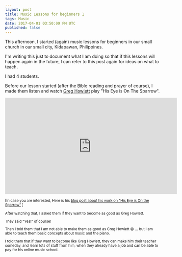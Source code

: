 ```yaml
---
layout: post
title: Music Lessons for beginners 1
tags: Music
date: 2017-04-01 03:50:00 PM UTC
published: false
---
```


<!-- April 1, 2017 11:50:00 PM Philippine Time -->

This afternoon, I started (again) music lessons for beginners in our small church in our small city, Kidapawan, Philippines.

I'm writing this just to document what I am doing so that if this lessons will happen again in the future, I can refer to this post again for ideas on what to teach.

<!--more-->

I had 4 students.

Before our lesson started (after the Bible reading and prayer of course), I made them listen and watch [Greg Howlett](https://greghowlett.com/?affid=5114) play "His Eye is On The Sparrow".

<iframe width="560" height="315" src="https://www.youtube.com/embed/mcgnweBfit0" frameborder="0" allowfullscreen></iframe>

<small>[In case you are interested, Here is his [blog post about his work on "His Eye is On the Sparrow"](https://greghowlett.com/blog/thoughts/010911.aspx) ]

After watching that, I asked them if they want to become as good as Greg Howlett.

They said "Yes!" of course!

Then I told them that I am not able to make them as good as Greg Howlett :smile: ... but I am able to teach them basic concepts about music and the piano.

I told them that if they want to become like Greg Howlett, they can make him their teacher someday, and learn lots of stuff from him, when they already have a job and can be able to pay for his online music school.

